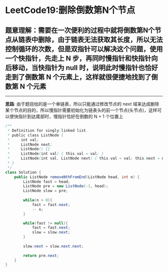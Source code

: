 # LeetCode19:删除倒数第N个节点

## 题意理解：需要在一次便利的过程中就将倒数第N个节点从链表中删除，由于链表无法获取其长度，所以无法控制循环的次数，但是双指针可以解决这个问题，使用一个快指针，先走上 N 步，再同时慢指针和快指针向后移动，当快指针为 null 时，说明此时慢指针也恰好走到了倒数第 N 个元素上，这样就很便捷地找到了倒数第 N 个元素

---

**思路**: 由于题目给的是一个单链表，所以只能通过修改节点的 next 域来达成删除某个节点的目的，所以慢指针需要初始化为链表头的前一个节点(头节点)，这样可以使快指针到达尾部时，慢指针恰好在倒数的 N + 1 个位置上
```java
/**
 * Definition for singly-linked list.
 * public class ListNode {
 *     int val;
 *     ListNode next;
 *     ListNode() {}
 *     ListNode(int val) { this.val = val; }
 *     ListNode(int val, ListNode next) { this.val = val; this.next = next; }
 * }
 */
class Solution {
    public ListNode removeNthFromEnd(ListNode head, int n) {
        ListNode fast = head;
        ListNode pre = new ListNode(-1, head);
        ListNode slow = pre;
        
        while(n > 0){
            fast = fast.next;
            -- n;
        }

        while(fast != null){
            fast = fast.next;
            slow = slow.next;
        }
        
        slow.next = slow.next.next;
        
        return pre.next;
    }
}
```
